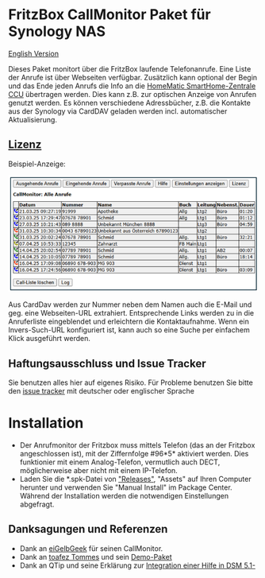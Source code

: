 # FritzBox CallMonitor Paket für Synology NAS
[English Version](README_E.md)

Dieses Paket monitort über die FritzBox laufende Telefonanrufe. 
Eine Liste der Anrufe ist über Webseiten verfügbar.
Zusätzlich kann optional der Begin und das Ende jeden Anrufs die Info an die [HomeMatic SmartHome-Zentrale CCU](https://homematic-ip.com/de/produkt/smart-home-zentrale-ccu3) übertragen werden. Dies kann z.B. zur optischen Anzeige von Anrufen genutzt werden. Es können verschiedene Adressbücher, z.B. die Kontakte aus der Synology via CardDAV geladen werden incl. automatischer Aktualisierung.
## [Lizenz](https://htmlpreview.github.io/?https://github.com/schmidhorst/synology-FritzBox-CallMonitor/blob/main/package/ui/licence_ger.html)

Beispiel-Anzeige:

![user view](https://github.com/schmidhorst/synology-FritzBox-CallMonitor/blob/main/ScreenshotAnrufListe.png?raw=true)  

Aus CardDav werden zur Nummer neben dem Namen auch die E-Mail und geg. eine Webseiten-URL extrahiert. Entsprechende Links werden zu in die Anruferliste eingeblendet und erleichtern die Kontaktaufnahme. Wenn ein Invers-Such-URL konfiguriert ist, kann auch so eine Suche per einfachem Klick ausgeführt werden. 

## Haftungsausschluss und Issue Tracker
Sie benutzen alles hier auf eigenes Risiko.
Für Probleme benutzen Sie bitte den [issue tracker](https://github.com/schmidhorst/synology-callmonitor/issues) mit deutscher oder englischer Sprache

# Installation
* Der Anrufmonitor der Fritzbox muss mittels Telefon (das an der Fritzbox angeschlossen ist), mit der Ziffernfolge #96\*5\* aktiviert werden. Dies funktionier mit einem Analog-Telefon, vermutlich auch DECT, möglicherweise aber nicht mit einem IP-Telefon.
* Laden Sie die *.spk-Datei von ["Releases"](https://github.com/schmidhorst/synology-callmonitor/releases), "Assets" auf Ihren Computer herunter und verwenden Sie "Manual Install" im Package Center. Während der Installation werden die notwendigen Einstellungen abgefragt.

## Danksagungen und Referenzen
- Dank an [eiGelbGeek](https://homematic-forum.de/forum/viewtopic.php?t=34876) für seinen CallMonitor.
- Dank an [toafez Tommes](https://github.com/toafez) und sein [Demo-Paket](https://github.com/toafez/DSM7DemoSPK)
- Dank an QTip und seine Erklärung zur [Integration einer Hilfe in DSM 5.1-](https://www.synology-wiki.de/index.php/Integration_einer_Hilfe_in_DSM_5.1-)


